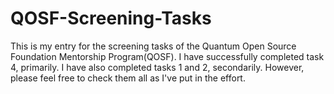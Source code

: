 # QOSF-Screening-Tasks
This is my entry for the screening tasks of the Quantum Open Source Foundation Mentorship Program(QOSF). 
I have successfully completed task 4, primarily. I have also completed tasks 1 and 2, secondarily.
However, please feel free to check them all as I've put in the effort. 
